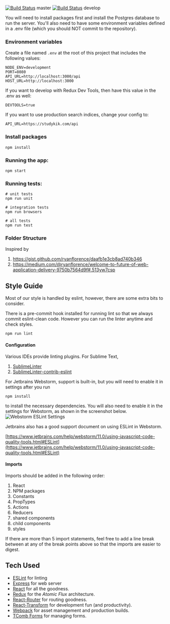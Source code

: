 [![Build Status](https://travis-ci.com/studykik/web.svg?token=ep486uxesfywHQ7s7j7H&branch=master)](https://travis-ci.com/studykik/web) master
[![Build Status](https://travis-ci.com/studykik/web.svg?token=ep486uxesfywHQ7s7j7H&branch=develop)](https://travis-ci.com/studykik/web) develop

You will need to install packages first and install the Postgres database to run the server. You'll also need to have some environment variables defined in a .env file (which you should NOT commit to the repository).

### Environment variables
Create a file named `.env` at the root of this project that includes the following values:
```
NODE_ENV=development
PORT=8080
API_URL=http://localhost:3000/api
HOST_URL=http://localhost:3000
```

If you want to develop with Redux Dev Tools, then have this value in the .env as well:
```
DEVTOOLS=true
```

If you want to use production search indices, change your config to:
```
API_URL=https://studykik.com/api
```

### Install packages
```
npm install
```

### Running the app:
```
npm start
```

### Running tests:
```
# unit tests
npm run unit

# integration tests
npm run browsers

# all tests
npm run test
```

### Folder Structure
Inspired by

1. https://gist.github.com/ryanflorence/daafb1e3cb8ad740b346
1. https://medium.com/@ryanflorence/welcome-to-future-of-web-application-delivery-9750b7564d9f#.513yw7csp

## Style Guide

Most of our style is handled by eslint, however, there are some extra bits to consider.

There is a pre-commit hook installed for running lint so that we always commit eslint-clean code.
However you can run the linter anytime and check styles.
```
npm run lint
```

#### Configuration
Various IDEs provide linting plugins. For Sublime Text,

1. [SublimeLinter](http://www.sublimelinter.com/en/latest/)
1. [SublimeLinter-contrib-eslint](https://github.com/roadhump/SublimeLinter-eslint)

For Jetbrains Webstorm, support is built-in, but you will need to enable it in settings after you run
```
npm install
```
to install the necessary dependencies. You will also need to enable it in the settings for Webstorm, as shown in the screenshot below.
![Webstorm ESLint Settings](https://studykik.atlassian.net/wiki/download/attachments/5210114/eslint%20webstorm.png?version=1&modificationDate=1467068787645&api=v2)

Jetbrains also has a good support document on using ESLint in Webstorm.

[https://www.jetbrains.com/help/webstorm/11.0/using-javascript-code-quality-tools.html#ESLint](https://www.jetbrains.com/help/webstorm/11.0/using-javascript-code-quality-tools.html#ESLint)

#### Imports
Imports should be added in the following order:

1. React
1. NPM packages
1. Constants
1. PropTypes
1. Actions
1. Reducers
1. shared components
1. child components
1. styles

If there are more than 5 import statements, feel free to add a line break between at any of the break points above so that the imports are easier to digest.

## Tech Used

- [ESLint](http://eslint.org/) for linting
- [Express](http://expressjs.com/) for web server
- [React](https://github.com/facebook/react) for all the goodness.
- [Redux](https://github.com/gaearon/redux) for the _Atomic Flux_ architecture.
- [React-Router](https://github.com/rackt/react-router) for routing goodness.
- [React-Transform](https://github.com/gaearon/babel-plugin-react-transform) for development fun (and productivity).
- [Webpack](https://github.com/webpack/webpack) for asset management and production builds.
- [TComb Forms](https://github.com/gcanti/tcomb-form/) for managing forms.
